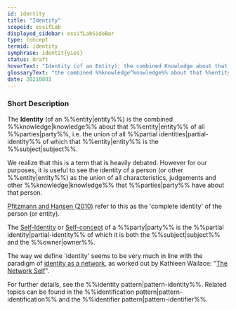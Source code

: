 ```yaml
---
id: identity
title: "Identity"
scopeid: essifLab
displayed_sidebar: essifLabSideBar
type: concept
termid: identity
symphrase: identit{yies}
status: draft
hoverText: "Identity (of an Entity): the combined Knowledge about that Entity of all Parties, i.e. the union of all Partial Identities of which that Entity is the Subject."
glossaryText: "the combined %%knowledge^knowledge%% about that %%entity^entity%% of all %%parties^party%%, i.e. the union of all %%partial identities^partial-identity%% of which that %%entity^entity%% is the %%subject^subject%%."
date: 20210803
---
```


### Short Description
The **Identity** (of an %%entity|entity%%) is the combined %%knowledge|knowledge%% about that %%entity|entity%% of all %%parties|party%%, i.e. the union of all %%partial identities|partial-identity%% of which that %%entity|entity%% is the %%subject|subject%%.

We realize that this is a term that is heavily debated. However for our purposes, it is useful to see the identity of a person (or other %%entity|entity%%) as the union of all characteristics, judgements and other %%knowledge|knowledge%% that %%parties|party%% have about that person.

[Pfitzmann and Hansen (2010)](https://dud.inf.tu-dresden.de/literatur/Anon_Terminology_v0.34.pdf) refer to this as the 'complete identity' of the person (or entity).

The [Self-Identity](https://en.wikipedia.org/wiki/Self-concept) or [Self-concept](https://en.wikipedia.org/wiki/Self-concept) of a %%party|party%% is the %%partial identity|partial-identity%% of which it is both the %%subject|subject%% and the %%owner|owner%%.

The way we define 'identity' seems to be very much in line with the paradigm of [identity as a network](https://aeon.co/essays/the-self-is-not-singular-but-a-fluid-network-of-identities), as worked out by Kathleen Wallace: "[The Network Self](https://www.routledge.com/The-Network-Self-Relation-Process-and-Personal-Identity-1st-Edition/Wallace/p/book/9780367077488)".

For further details, see the %%identity pattern|pattern-identity%%. Related topics can be found in the %%identification pattern|pattern-identification%% and the %%identifier pattern|pattern-identifier%%.